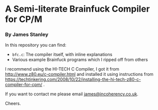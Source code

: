 # A Semi-literate Brainfuck Compiler for CP/M

### By James Stanley

In this repository you can find:

 - `bfc.c`: The compiler itself, with inline explanations
 - Various example Brainfuck programs which I ripped off from others

I recommend using the HI-TECH C Compiler, I got it from http://www.z80.eu/c-compiler.html
and installed it using instructions from https://techtinkering.com/2008/10/22/installing-the-hi-tech-z80-c-compiler-for-cpm/ .

If you want to contact me please email james@incoherency.co.uk.

Cheers.
